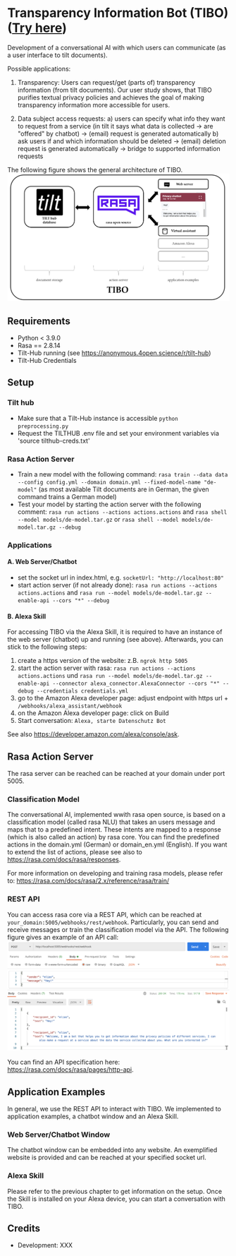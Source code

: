 # Transparency Information Bot (TIBO) ([Try here](https://daskita-chatbot.infra.ise-apps.de/))

Development of a conversational AI with which users can communicate (as a user interface to tilt documents).

Possible applications:
1. Transparency:
Users can request/get (parts of) transparency information (from tilt documents).
Our user study shows, that TIBO purifies textual privacy policies and achieves the goal of making transparency information more accessible for users.

2. Data subject access requests:
  a) users can specify what info they want to request from a service (in tilt it says what data is collected -> are "offered" by chatbot) -> (email) request is generated automatically
  b) ask users if and which information should be deleted -> (email) deletion request is generated automatically
  -> bridge to supported information requests

The following figure shows the general architecture of TIBO.
![](./docs/tibo.png)

## Requirements

* Python < 3.9.0
* Rasa == 2.8.14
* Tilt-Hub running (see https://anonymous.4open.science/r/tilt-hub)
* Tilt-Hub Credentials 

## Setup

### Tilt hub
- Make sure that a Tilt-Hub instance is accessible `python preprocessing.py`
- Request the TILTHUB .env file and set your environment variables via 'source tilthub-creds.txt'

### Rasa Action Server
- Train a new model with the following command: `rasa train --data data --config config.yml --domain domain.yml --fixed-model-name "de-model"` (as most available Tilt documents are in German, the given command trains a German model)
- Test your model by starting the action server with the following comment: `rasa run actions --actions actions.actions` and `rasa shell --model models/de-model.tar.gz` or `rasa shell --model models/de-model.tar.gz --debug`

### Applications

#### A. Web Server/Chatbot
- set the socket url in index.html, e.g. `socketUrl: "http://localhost:80"`
- start action server (if not already done): `rasa run actions --actions actions.actions` and `rasa run --model models/de-model.tar.gz --enable-api --cors "*" --debug`

#### B. Alexa Skill
For accessing TIBO via the Alexa Skill, it is required to have an instance of the web server (chatbot) up and running (see above).
Afterwards, you can stick to the following steps:

1.	create a https version of the website: z.B. `ngrok http 5005` 
2.	start the action server with rasa: `rasa run actions --actions actions.actions` und `rasa run --model models/de-model.tar.gz --enable-api --connector alexa_connector.AlexaConnector --cors "*" --debug --credentials credentials.yml`
4.	go to the Amazon Alexa developer page: adjust endpoint with https url + `/webhooks/alexa_assistant/webhook`
5.	on the Amazon Alexa developer page: click on Build 
6.	Start conversation: `Alexa, starte Datenschutz Bot`

See also https://developer.amazon.com/alexa/console/ask.


## Rasa Action Server

The rasa server can be reached can be reached at your domain under port 5005.

### Classification Model

The conversational AI, implemented wwith rasa open source, is based on a classification model (called rasa NLU) that takes an users message and maps that to a predefined intent. 
These intents are mapped to a response (which is also called an action) by rasa core.
You can find the predefined actions in the domain.yml (German) or domain_en.yml (English).
If you want to extend the list of actions, please see also to https://rasa.com/docs/rasa/responses.

For more information on developing and training rasa models, please refer to: https://rasa.com/docs/rasa/2.x/reference/rasa/train/

### REST API
You can access rasa core via a REST API, which can be reached at `your_domain:5005/webhooks/rest/webhook`.
Particularly, you can send and receive messages or train the classification model via the API. 
The following figure gives an example of an API call: 
![](./docs/rest.png)

You can find an API specification here: https://rasa.com/docs/rasa/pages/http-api. 

## Application Examples
In general, we use the REST API to interact with TIBO.
We implemented to application examples, a chatbot window and an Alexa Skill.

### Web Server/Chatbot Window
The chatbot window can be embedded into any website. 
An exemplified website is provided and can be reached at your specified socket url.

### Alexa Skill
Please refer to the previous chapter to get information on the setup.
Once the Skill is installed on your Alexa device, you can start a conversation with TIBO.

## Credits
- Development: XXX

